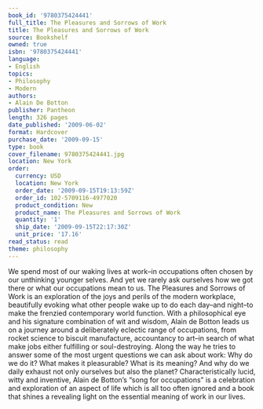 ```yaml
---
book_id: '9780375424441'
full_title: The Pleasures and Sorrows of Work
title: The Pleasures and Sorrows of Work
source: Bookshelf
owned: true
isbn: '9780375424441'
language:
- English
topics:
- Philosophy
- Modern
authors:
- Alain De Botton
publisher: Pantheon
length: 326 pages
date_published: '2009-06-02'
format: Hardcover
purchase_date: '2009-09-15'
type: book
cover_filename: 9780375424441.jpg
location: New York
order:
  currency: USD
  location: New York
  order_date: '2009-09-15T19:13:59Z'
  order_id: 102-5709116-4977020
  product_condition: New
  product_name: The Pleasures and Sorrows of Work
  quantity: '1'
  ship_date: '2009-09-15T22:17:30Z'
  unit_price: '17.16'
read_status: read
theme: philosophy
---
```

We spend most of our waking lives at work–in occupations often chosen by our unthinking younger selves. And yet we rarely ask ourselves how we got there or what our occupations mean to us.
The Pleasures and Sorrows of Work is an exploration of the joys and perils of the modern workplace, beautifully evoking what other people wake up to do each day–and night–to make the frenzied contemporary world function. With a philosophical eye and his signature combination of wit and wisdom, Alain de Botton leads us on a journey around a deliberately eclectic range of occupations, from rocket science to biscuit manufacture, accountancy to art–in search of what make jobs either fulfilling or soul-destroying.
Along the way he tries to answer some of the most urgent questions we can ask about work: Why do we do it? What makes it pleasurable? What is its meaning? And why do we daily exhaust not only ourselves but also the planet? Characteristically lucid, witty and inventive, Alain de Botton’s “song for occupations” is a celebration and exploration of an aspect of life which is all too often ignored and a book that shines a revealing light on the essential meaning of work in our lives.

